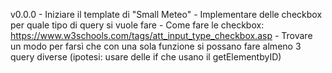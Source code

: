 v0.0.0
    - Iniziare il template di "Small Meteo"
    - Implementare delle checkbox 
      per quale tipo di query si vuole fare
    - Come fare le checkbox: https://www.w3schools.com/tags/att_input_type_checkbox.asp
    - Trovare un modo per farsì che con una sola funzione 
      si possano fare almeno 3 query diverse (ipotesi: usare delle if che usano il getElementbyID)
      
